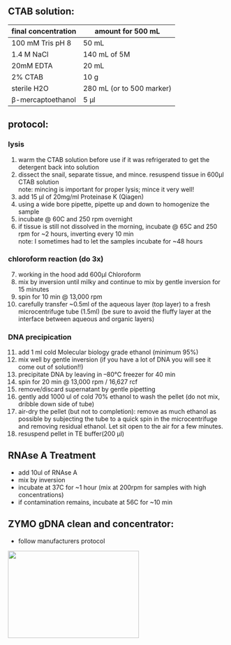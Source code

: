 ## CTAB solution:


|final concentration | amount for 500 mL          |
|--------|------------------------------------|
| 100 mM Tris pH 8    |  50 mL |
| 1.4 M NaCl    |  140 mL of 5M |
| 20mM EDTA    |  20 mL |
| 2% CTAB    |  10 g |
| sterile H2O    | 280 mL  (or to 500 marker) |
|β-mercaptoethanol | 5 μl  |

## protocol: 
### lysis
1. warm the CTAB solution before use if it was refrigerated to get the detergent back into solution 
2. dissect the snail, separate tissue, and mince. resuspend tissue in 600μl CTAB solution \
   note: mincing is important for proper lysis; mince it very well!
4. add 15 μl of 20mg/ml Proteinase K (Qiagen)
5. using a wide bore pipette, pipette up and down to homogenize the sample  
6. incubate @ 60C and 250 rpm overnight 
7. if tissue is still not dissolved in the morning, incubate @ 65C and 250 rpm for ~2 hours, inverting every 10 min \
   note: I sometimes had to let the samples incubate for ~48 hours
### chloroform reaction (do 3x)
7. working in the hood add 600μl Chloroform
8. mix by inversion until milky and continue to mix by gentle inversion for 15 minutes
9. spin for 10 min @ 13,000 rpm
10. carefully transfer ~0.5ml of the aqueous layer (top layer) to a fresh microcentrifuge tube (1.5ml) (be sure to avoid the fluffy layer at the interface between aqueous and organic layers)
### DNA precipication
11. add 1 ml cold Molecular biology grade ethanol (minimum 95%)
12. mix well by gentle inversion (if you have a lot of DNA you will see it come out of solution!!)
13. precipitate DNA by leaving in –80°C freezer for 40 min 
14. spin for 20 min @ 13,000 rpm / 16,627 rcf 
15. remove/discard supernatant by gentle pipetting
16. gently add 1000 ul of cold 70% ethanol to wash the pellet (do not mix, dribble down side of tube)
17. air-dry the pellet (but not to completion): remove as much ethanol as possible by subjecting the tube to a quick
spin in the microcentrifuge and removing residual ethanol. Let sit open to the air for a few minutes.
18. resuspend pellet in TE buffer(200 μl) 

## RNAse A Treatment 
* add 10ul of RNAse A
* mix by inversion 
* incubate at 37C for ~1 hour (mix at 200rpm for samples with high concentrations)
* if contamination remains, incubate at 56C for ~10 min

## ZYMO gDNA clean and concentrator: 
* follow manufacturers protocol 

<img src="https://github.com/meghanclownfish/snail-DNA-extractions/assets/78237587/6296ed62-d1dc-4a1e-b7d7-a242100dd5e8" width="300" height="200">



